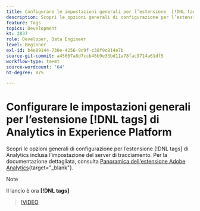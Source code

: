 ```yaml
---
title: Configurare le impostazioni generali per l’estensione  [!DNL tags] di Analytics in Experience Platform
description: Scopri le opzioni generali di configurazione per l’estensione  [!DNL tags]  di Analytics inclusa l’impostazione del server di tracciamento.
feature: Tags
topics: Development
kt: 2837
role: Developer, Data Engineer
level: Beginner
exl-id: b4e89144-730e-4256-9c9f-c38f9c814e7b
source-git-commit: a45667a8d7ccb46b9e33bd11a78fac9714a61df5
workflow-type: tm+mt
source-wordcount: '64'
ht-degree: 87%

---
```


# Configurare le impostazioni generali per l’estensione [!DNL tags] di Analytics in Experience Platform

Scopri le opzioni generali di configurazione per l’estensione [!DNL tags] di Analytics inclusa l’impostazione del server di tracciamento. Per la documentazione dettagliata, consulta [Panoramica dell&#39;estensione Adobe Analytics](https://experienceleague.adobe.com/docs/experience-platform/tags/extensions/client/analytics/overview.html?lang=it){target="_blank"}.

>[!NOTE]
>
> Il lancio è ora **[!DNL tags]**

>[!VIDEO](https://video.tv.adobe.com/v/3429922/?quality=12&learn=on&captions=ita)
